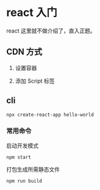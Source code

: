 # react 入门

react 这里就不做介绍了，直入正题。

## CDN 方式

1. 设置容器


2. 添加 Script 标签

## cli

```
npx create-react-app hello-world
```

### 常用命令

启动开发模式
```
npm start
```

打包生成所需静态文件
```
npm run build
```